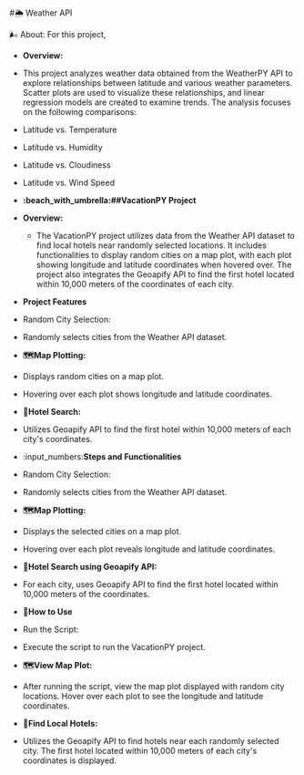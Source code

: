 #:sun_behind_rain_cloud: Weather API 

:wind_face: About: For this project, 
- **Overview:**
- This project analyzes weather data obtained from the WeatherPY API to explore relationships between latitude and various weather parameters. Scatter plots are used to visualize these relationships, and linear regression models are created to examine trends. The analysis focuses on the following comparisons:

- Latitude vs. Temperature
- Latitude vs. Humidity
- Latitude vs. Cloudiness
- Latitude vs. Wind Speed

- **:beach_with_umbrella:##VacationPY Project**
- **Overview:**
  - The VacationPY project utilizes data from the Weather API dataset to find local hotels near randomly selected locations. It includes functionalities to display random cities on a map plot, with each plot showing longitude and latitude coordinates when hovered over. The project also integrates the Geoapify API to find the first hotel located within 10,000 meters of the coordinates of each city.

- **Project Features**
- Random City Selection:
- Randomly selects cities from the Weather API dataset.
- **:world_map:Map Plotting:**
- Displays random cities on a map plot.
- Hovering over each plot shows longitude and latitude coordinates.
- **:hotel:Hotel Search:**
- Utilizes Geoapify API to find the first hotel within 10,000 meters of each city's coordinates.
- :input_numbers:**Steps and Functionalities**
- Random City Selection:
- Randomly selects cities from the Weather API dataset.
- **:world_map:Map Plotting:**
- Displays the selected cities on a map plot.
- Hovering over each plot reveals longitude and latitude coordinates.
- **:hotel:Hotel Search using Geoapify API:**
- For each city, uses Geoapify API to find the first hotel located within 10,000 meters of the coordinates.
- **:open_book:How to Use**
- Run the Script:
- Execute the script to run the VacationPY project.
- **:world_map:View Map Plot:**
- After running the script, view the map plot displayed with random city locations.
  Hover over each plot to see the longitude and latitude coordinates.
- **:compass:Find Local Hotels:**
- Utilizes the Geoapify API to find hotels near each randomly selected city.
  The first hotel located within 10,000 meters of each city's coordinates is displayed.


